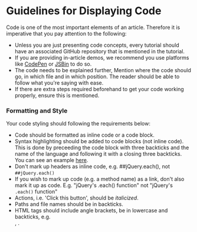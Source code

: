# Guidelines for Displaying Code

Code is one of the most important elements of an article. Therefore it is imperative that you pay attention to the following:

- Unless you are just presenting code concepts, every tutorial should have an associated GitHub repository that is mentioned in the tutorial.
- If you are providing in-article demos, we recommend you use platforms like [CodePen](https://codepen.io/) or [JSBin](https://jsbin.com/) to do so. 
- The code needs to be explained further, Mention where the code should go, in which file and in which position. The reader should be able to follow what you're saying with ease. 
- If there are extra steps required beforehand to get your code working properly, ensure this is mentioned. 

### Formatting and Style
Your code styling should following the requirements below:
- Code should be formatted as inline code or a code block.
- Syntax highlighting should be added to code blocks (not inline code). This is done by preceeding the code block with three backticks and the name of the language and following it with a closing three backticks. You can see an example [here](https://help.github.com/articles/creating-and-highlighting-code-blocks/).
- Don't mark up headers as inline code, e.g. ##jQuery.each(), not `##jQuery.each()`
- If you wish to mark up code (e.g. a method name) as a link, don't also mark it up as code. E.g. "jQuery's .each() function" not "jQuery's `.each()` function"
- Actions, i.e. 'Click this button', should be *italicized*.
- Paths and file names should be in backticks.
- HTML tags should include angle brackets, be in lowercase and backticks, e.g. <div>, <img>.
